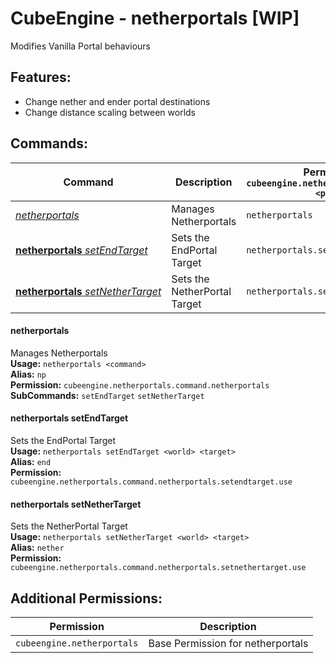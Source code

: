 # CubeEngine - netherportals [WIP]
Modifies Vanilla Portal behaviours

## Features:
 - Change nether and ender portal destinations
 - Change distance scaling between worlds

## Commands:

| Command | Description | Permission<br>`cubeengine.netherportals.command.<perm>` |
| --- | --- | --- |
| [*netherportals*](#netherportals) | Manages Netherportals | `netherportals` |
| [**netherportals**&nbsp;*setEndTarget*](#netherportals&nbsp;setendtarget) | Sets the EndPortal Target | `netherportals.setendtarget.use` |
| [**netherportals**&nbsp;*setNetherTarget*](#netherportals&nbsp;setnethertarget) | Sets the NetherPortal Target | `netherportals.setnethertarget.use` |

#### netherportals  
Manages Netherportals  
**Usage:** `netherportals <command>`  
**Alias:** `np`  
**Permission:** `cubeengine.netherportals.command.netherportals`  
**SubCommands:** `setEndTarget` `setNetherTarget`  

#### netherportals&nbsp;setEndTarget  
Sets the EndPortal Target  
**Usage:** `netherportals setEndTarget <world> <target>`  
**Alias:** `end`  
**Permission:** `cubeengine.netherportals.command.netherportals.setendtarget.use`  
  

#### netherportals&nbsp;setNetherTarget  
Sets the NetherPortal Target  
**Usage:** `netherportals setNetherTarget <world> <target>`  
**Alias:** `nether`  
**Permission:** `cubeengine.netherportals.command.netherportals.setnethertarget.use`  
  

## Additional Permissions:

| Permission | Description |
| --- | --- |
| `cubeengine.netherportals` | Base Permission for netherportals |